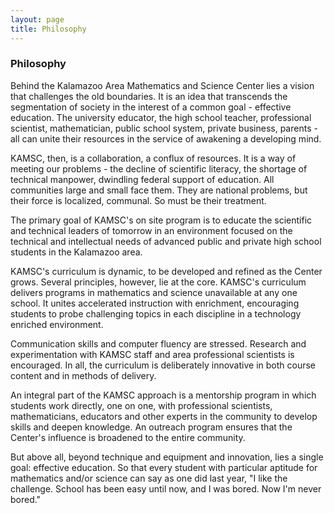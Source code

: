 ```yaml
---
layout: page
title: Philosophy
---
```


<h3>Philosophy</h3>

Behind the Kalamazoo Area Mathematics and Science Center lies a vision that challenges the old boundaries. It is an idea that transcends the segmentation of society in the interest of a common goal - effective education. The university educator, the high school teacher, professional scientist, mathematician, public school system, private business, parents - all can unite their resources in the service of awakening a developing mind.

KAMSC, then, is a collaboration, a conflux of resources. It is a way of meeting our problems - the decline of scientific literacy, the shortage of technical manpower, dwindling federal support of education. All communities large and small face them. They are national problems, but their force is localized, communal. So must be their treatment.

The primary goal of KAMSC's on site program is to educate the scientific and technical leaders of tomorrow in an environment focused on the technical and intellectual needs of advanced public and private high school students in the Kalamazoo area.

KAMSC's curriculum is dynamic, to be developed and refined as the Center grows. Several principles, however, lie at the core. KAMSC's curriculum delivers programs in mathematics and science unavailable at any one school. It unites accelerated instruction with enrichment, encouraging students to probe challenging topics in each discipline in a technology enriched environment.

Communication skills and computer fluency are stressed. Research and experimentation with KAMSC staff and area professional scientists is encouraged. In all, the curriculum is deliberately innovative in both course content and in methods of delivery.

An integral part of the KAMSC approach is a mentorship program in which students work directly, one on one, with professional scientists, mathematicians, educators and other experts in the community to develop skills and deepen knowledge. An outreach program ensures that the Center's influence is broadened to the entire community.

But above all, beyond technique and equipment and innovation, lies a single goal: effective education. So that every student with particular aptitude for mathematics and/or science can say as one did last year, "I like the challenge. School has been easy until now, and I was bored. Now I'm never bored."
